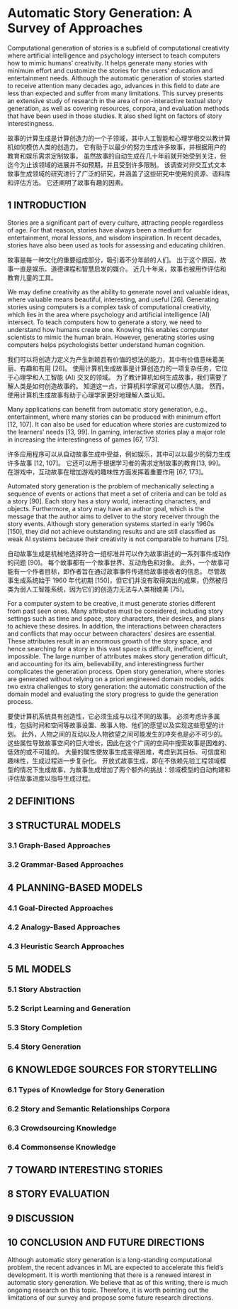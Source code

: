 # Automatic Story Generation: A Survey of Approaches

Computational generation of stories is a subfield of computational creativity where artificial intelligence and psychology intersect to teach computers how to mimic humans’ creativity. It helps generate many stories with minimum effort and customize the stories for the users’ education and entertainment needs. Although the automatic generation of stories started to receive attention many decades ago, advances in this field to date are less than expected and suffer from many limitations. This survey presents an extensive study of research in the area of non-interactive textual story generation, as well as covering resources, corpora, and evaluation methods that have been used in those studies. It also shed light on factors of story interestingness.

故事的计算生成是计算创造力的一个子领域，其中人工智能和心理学相交以教计算机如何模仿人类的创造力。 它有助于以最少的努力生成许多故事，并根据用户的教育和娱乐需求定制故事。 虽然故事的自动生成在几十年前就开始受到关注，但迄今为止该领域的进展并不如预期，并且受到许多限制。 该调查对非交互式文本故事生成领域的研究进行了广泛的研究，并涵盖了这些研究中使用的资源、语料库和评估方法。 它还阐明了故事有趣的因素。

## 1 INTRODUCTION

Stories are a significant part of every culture, attracting people regardless of age. For that reason, stories have always been a medium for entertainment, moral lessons, and wisdom inspiration. In recent decades, stories have also been used as tools for assessing and educating children.

故事是每一种文化的重要组成部分，吸引着不分年龄的人们。 出于这个原因，故事一直是娱乐、道德课程和智慧启发的媒介。 近几十年来，故事也被用作评估和教育儿童的工具。

We may define creativity as the ability to generate novel and valuable ideas, where valuable means beautiful, interesting, and useful [26]. Generating stories using computers is a complex task of computational creativity, which lies in the area where psychology and artificial intelligence (AI) intersect. To teach computers how to generate a story, we need to understand how humans create one. Knowing this enables computer scientists to mimic the human brain. However, generating stories using computers helps psychologists better understand human cognition.

我们可以将创造力定义为产生新颖且有价值的想法的能力，其中有价值意味着美丽、有趣和有用 [26]。 使用计算机生成故事是计算创造力的一项复杂任务，它位于心理学和人工智能 (AI) 交叉的领域。 为了教计算机如何生成故事，我们需要了解人类是如何创造故事的。 知道这一点，计算机科学家就可以模仿人脑。 然而，使用计算机生成故事有助于心理学家更好地理解人类认知。

Many applications can benefit from automatic story generation, e.g., entertainment, where many stories can be produced with minimum effort [12, 107]. It can also be used for education where stories are customized to the learners’ needs [13, 99]. In gaming, interactive stories play a major role in increasing the interestingness of games [67, 173].

许多应用程序可以从自动故事生成中受益，例如娱乐，其中可以以最少的努力生成许多故事 [12, 107]。 它还可以用于根据学习者的需求定制故事的教育[13, 99]。 在游戏中，互动故事在增加游戏的趣味性方面发挥着重要作用 [67, 173]。

Automated story generation is the problem of mechanically selecting a sequence of events or actions that meet a set of criteria and can be told as a story [90]. Each story has a story world, interacting characters, and objects. Furthermore, a story may have an author goal, which is the message that the author aims to deliver to the story receiver through the story events. Although story generation systems started in early 1960s [150], they did not achieve outstanding results and are still classified as weak AI systems because their creativity is not comparable to humans [75].

自动故事生成是机械地选择符合一组标准并可以作为故事讲述的一系列事件或动作的问题 [90]。 每个故事都有一个故事世界、互动角色和对象。 此外，一个故事可能有一个作者目标，即作者旨在通过故事事件传递给故事接收者的信息。 尽管故事生成系统始于 1960 年代初期 [150]，但它们并没有取得突出的成果，仍然被归类为弱人工智能系统，因为它们的创造力无法与人类相媲美 [75]。

For a computer system to be creative, it must generate stories different from past seen ones. Many attributes must be considered, including story settings such as time and space, story characters, their desires, and plans to achieve these desires. In addition, the interactions between characters and conflicts that may occur between characters’ desires are essential. These attributes result in an enormous growth of the story space, and hence searching for a story in this vast space is difficult, inefficient, or impossible. The large number of attributes makes story generation difficult, and accounting for its aim, believability, and interestingness further complicates the generation process. Open story generation, where stories are generated without relying on a priori engineered domain models, adds two extra challenges to story generation: the automatic construction of the domain model and evaluating the story progress to guide the generation process.

要使计算机系统具有创造性，它必须生成与以往不同的故事。 必须考虑许多属性，包括时间和空间等故事设置、故事人物、他们的愿望以及实现这些愿望的计划。 此外，人物之间的互动以及人物欲望之间可能发生的冲突也是必不可少的。 这些属性导致故事空间的巨大增长，因此在这个广阔的空间中搜索故事是困难的、低效的或不可能的。 大量的属性使故事生成变得困难，考虑到其目标、可信度和趣味性，生成过程进一步复杂化。 开放式故事生成，即在不依赖先验工程领域模型的情况下生成故事，为故事生成增加了两个额外的挑战：领域模型的自动构建和评估故事进度以指导生成过程。

## 2 DEFINITIONS

## 3 STRUCTURAL MODELS

### 3.1 Graph-Based Approaches

### 3.2 Grammar-Based Approaches

## 4 PLANNING-BASED MODELS

### 4.1 Goal-Directed Approaches

### 4.2 Analogy-Based Approaches

### 4.3 Heuristic Search Approaches

## 5 ML MODELS

### 5.1 Story Abstraction

### 5.2 Script Learning and Generation

### 5.3 Story Completion

### 5.4 Story Generation

## 6 KNOWLEDGE SOURCES FOR STORYTELLING

### 6.1 Types of Knowledge for Story Generation

### 6.2 Story and Semantic Relationships Corpora

### 6.3 Crowdsourcing Knowledge

### 6.4 Commonsense Knowledge

## 7 TOWARD INTERESTING STORIES

## 8 STORY EVALUATION

## 9 DISCUSSION

## 10 CONCLUSION AND FUTURE DIRECTIONS

Although automatic story generation is a long-standing computational problem, the recent advances in ML are expected to accelerate this field’s development. It is worth mentioning that there is a renewed interest in automatic story generation. We believe that as of this writing, there is much ongoing research on this topic. Therefore, it is worth pointing out the limitations of our survey and propose some future research directions.


